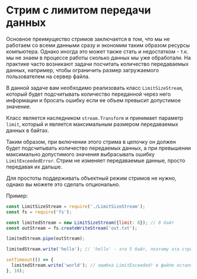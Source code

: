# Стрим с лимитом передачи данных

Основное преимущество стримов заключается в том, что мы не работаем со всеми данными сразу и
экономим таким образом ресурсы компьютера. Однако иногда это может также стать и недостатком - т.к.
мы не знаем в процессе работы сколько данных мы уже обработали.
На практике часто возникают задачи посчитать количество передаваемых данных, например, чтобы
ограничить размер загружаемого пользователем на сервер файла.   

В данной задаче вам необходимо реализовать класс `LimitSizeStream`, который будет подсчитывать
количество переданной через него информации и бросать ошибку если ее объем превысит допустимое
значение.

Класс является наследником `stream.Transform` и принимает параметр `limit`, который и является
максимальным размером передаваемых данных в байтах.

Таким образом, при включении этого стрима в цепочку он должен будет подсчитывать количество
передаемых данных, а при превышении максимально допустимого значения выбрасывать ошибку
`LimitExceededError`. Стрим не изменяет передаваемые данные, просто передавая их дальше.

Для простоты поддерживать объектный режим стримов не нужно, однако вы можете это сделать
опционально.

Пример:
```js
const LimitSizeStream = require('./LimitSizeStream');
const fs = require('fs');

const limitedStream = new LimitSizeStream({limit: 8}); // 8 байт
const outStream = fs.createWriteStream('out.txt');

limitedStream.pipe(outStream);

limitedStream.write('hello'); // 'hello' - это 5 байт, поэтому эта строчка целиком записана в файл

setTimeout(() => {
  limitedStream.write('world'); // ошибка LimitExceeded! в файле осталось только hello
}, 10);
